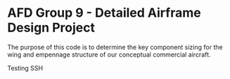 # AFD Group 9 - Detailed Airframe Design Project
The purpose of this code is to determine the key component sizing for the wing and empennage structure of our conceptual commercial aircraft.

Testing SSH
